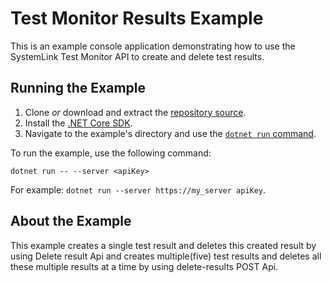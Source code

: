 Test Monitor Results Example
=================

This is an example console application demonstrating how to use the
SystemLink Test Monitor API to create and delete test results.

Running the Example
-------------------

1. Clone _or_ download and extract the [repository source](https://github.com/ni/systemlink-enterprise-examples/archive/master.zip).
2. Install the [.NET Core SDK](https://dotnet.microsoft.com/download/dotnet-core).
3. Navigate to the example's directory and use the [`dotnet run` command](https://docs.microsoft.com/en-us/dotnet/core/tools/dotnet-run?tabs=netcore21).

To run the example, use the following command:

```
dotnet run -- --server <apiKey>
```

For example: `dotnet run --server https://my_server apiKey`.

About the Example
-----------------

This example creates a single test result and deletes this created result by using Delete result Api and creates multiple(five) test results and deletes all these multiple results at a time by using delete-results POST Api.